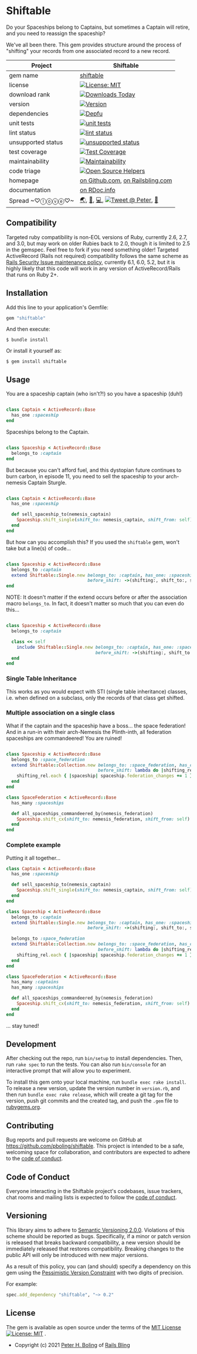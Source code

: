 # Shiftable

Do your Spaceships belong to Captains, but sometimes a Captain will retire, and you need to reassign the spaceship?

We've all been there. This gem provides structure around the process of "shifting" your records from one associated
record to a new record.

| Project                 |  Shiftable |
|------------------------ | ----------------------- |
| gem name                |  [shiftable](https://rubygems.org/gems/shiftable) |
| license                 |  [![License: MIT](https://img.shields.io/badge/License-MIT-green.svg)](https://opensource.org/licenses/MIT) |
| download rank           |  [![Downloads Today](https://img.shields.io/gem/rd/shiftable.svg)](https://github.com/pboling/shiftable) |
| version                 |  [![Version](https://img.shields.io/gem/v/shiftable.svg)](https://rubygems.org/gems/shiftable) |
| dependencies            |  [![Depfu](https://badges.depfu.com/badges/0412727b7e3b740b950a683eebc708e2/count.svg)](https://depfu.com/github/pboling/shiftable?project_id=32594) |
| unit tests              |  [![unit tests](https://github.com/pboling/shiftable/actions/workflows/test.yml/badge.svg)](https://github.com/pboling/shiftable/actions) |
| lint status             |  [![lint status](https://github.com/pboling/shiftable/actions/workflows/style.yml/badge.svg)](https://github.com/pboling/shiftable/actions) |
| unsupported status      |  [![unsupported status](https://github.com/pboling/shiftable/actions/workflows/unsupported.yml/badge.svg)](https://github.com/pboling/shiftable/actions) |
| test coverage           |  [![Test Coverage](https://api.codeclimate.com/v1/badges/a53aa8b7c413b950d519/test_coverage)](https://codeclimate.com/github/pboling/shiftable/test_coverage) |
| maintainability         |  [![Maintainability](https://api.codeclimate.com/v1/badges/a53aa8b7c413b950d519/maintainability)](https://codeclimate.com/github/pboling/shiftable/maintainability) |
| code triage             |  [![Open Source Helpers](https://www.codetriage.com/pboling/shiftable/badges/users.svg)](https://www.codetriage.com/pboling/shiftable) |
| homepage                |  [on Github.com][homepage], [on Railsbling.com][blogpage] |
| documentation           |  [on RDoc.info][documentation] |
| Spread ~♡ⓛⓞⓥⓔ♡~      |  [🌏][aboutme], [👼][angelme], [💻][coderme], [![Tweet @ Peter][followme-img]][tweetme], [🌹][politicme] |

## Compatibility

Targeted ruby compatibility is non-EOL versions of Ruby, currently 2.6, 2.7, and 3.0, but may work on older Rubies back
to 2.0, though it is limited to 2.5 in the gemspec. Feel free to fork if you need something older! Targeted ActiveRecord
(Rails not required) compatibility follows the same scheme
as [Rails Security Issue maintenance policy](https://guides.rubyonrails.org/maintenance_policy.html#security-issues),
currently 6.1, 6.0, 5.2, but it is highly likely that this code will work in any version of ActiveRecord/Rails that runs
on Ruby 2+.

## Installation

Add this line to your application's Gemfile:

```ruby
gem "shiftable"
```

And then execute:

    $ bundle install

Or install it yourself as:

    $ gem install shiftable

## Usage

You are a spaceship captain (who isn't?!) so you have a spaceship (duh!)

```ruby

class Captain < ActiveRecord::Base
  has_one :spaceship
end
```

Spaceships belong to the Captain.

```ruby

class Spaceship < ActiveRecord::Base
  belongs_to :captain
end
```

But because you can't afford fuel, and this dystopian future continues to burn carbon, in episode 11, you need to sell
the spaceship to your arch-nemesis Captain Sturgle.

```ruby

class Captain < ActiveRecord::Base
  has_one :spaceship

  def sell_spaceship_to(nemesis_captain)
    Spaceship.shift_single(shift_to: nemesis_captain, shift_from: self)
  end
end
```

But how can you accomplish this? If you used the `shiftable` gem, won't take but a line(s) of code...

```ruby

class Spaceship < ActiveRecord::Base
  belongs_to :captain
  extend Shiftable::Single.new belongs_to: :captain, has_one: :spaceship, preflight_checks: true,
                               before_shift: ->(shifting:, shift_to:, shift_from:) { shifting.ownership_changes += 1 }
end
```

NOTE: It doesn't matter if the extend occurs before or after the association macro `belongs_to`.  In fact, it doesn't matter so much that you can even do this...

```ruby

class Spaceship < ActiveRecord::Base
  belongs_to :captain

  class << self
    include Shiftable::Single.new belongs_to: :captain, has_one: :spaceship, preflight_checks: true,
                                  before_shift: ->(shifting:, shift_to:, shift_from:) { shifting.ownership_changes += 1 }
  end
end
```

### Single Table Inheritance

This works as you would expect with STI (single table inheritance) classes, i.e. when defined on a subclass, only the records of that class get shifted.

### Multiple association on a single class

What if the captain and the spaceship have a boss... the space
federation!  And in a run-in with their arch-Nemesis the Plinth-inth,
all federation spaceships are commandeered!  You are ruined!

```ruby

class Spaceship < ActiveRecord::Base
  belongs_to :space_federation
  extend Shiftable::Collection.new belongs_to: :space_federation, has_one: :spaceship,
                                   before_shift: lambda do |shifting_rel:, shift_to:, shift_from:|
    shifting_rel.each { |spaceship| spaceship.federation_changes += 1 }
  end
end

class SpaceFederation < ActiveRecord::Base
  has_many :spaceships

  def all_spaceships_commandeered_by(nemesis_federation)
    Spaceship.shift_cx(shift_to: nemesis_federation, shift_from: self)
  end
end
```

### Complete example

Putting it all together...

```ruby
class Captain < ActiveRecord::Base
  has_one :spaceship

  def sell_spaceship_to(nemesis_captain)
    Spaceship.shift_single(shift_to: nemesis_captain, shift_from: self)
  end
end

class Spaceship < ActiveRecord::Base
  belongs_to :captain
  extend Shiftable::Single.new belongs_to: :captain, has_one: :spaceship, preflight_checks: true,
                               before_shift: ->(shifting:, shift_to:, shift_from:) { shifting.ownership_changes += 1 }

  belongs_to :space_federation
  extend Shiftable::Collection.new belongs_to: :space_federation, has_one: :spaceship,
                                   before_shift: lambda do |shifting_rel:, shift_to:, shift_from:|
    shifting_rel.each { |spaceship| spaceship.federation_changes += 1 }
  end
end

class SpaceFederation < ActiveRecord::Base
  has_many :captains
  has_many :spaceships

  def all_spaceships_commandeered_by(nemesis_federation)
    Spaceship.shift_cx(shift_to: nemesis_federation, shift_from: self)
  end
end
```

... stay tuned!

## Development

After checking out the repo, run `bin/setup` to install dependencies. Then, run `rake spec` to run the tests. You can
also run `bin/console` for an interactive prompt that will allow you to experiment.

To install this gem onto your local machine, run `bundle exec rake install`. To release a new version, update the
version number in `version.rb`, and then run `bundle exec rake release`, which will create a git tag for the version,
push git commits and the created tag, and push the `.gem` file to [rubygems.org](https://rubygems.org).

## Contributing

Bug reports and pull requests are welcome on GitHub at https://github.com/pboling/shiftable. This project is intended to
be a safe, welcoming space for collaboration, and contributors are expected to adhere to
the [code of conduct](https://github.com/pboling/shiftable/blob/master/CODE_OF_CONDUCT.md).

## Code of Conduct

Everyone interacting in the Shiftable project's codebases, issue trackers, chat rooms and mailing lists is expected to
follow the [code of conduct](https://github.com/pboling/shiftable/blob/master/CODE_OF_CONDUCT.md).

## Versioning

This library aims to adhere to [Semantic Versioning 2.0.0][semver]. Violations of this scheme should be reported as
bugs. Specifically, if a minor or patch version is released that breaks backward compatibility, a new version should be
immediately released that restores compatibility. Breaking changes to the public API will only be introduced with new
major versions.

As a result of this policy, you can (and should) specify a dependency on this gem using
the [Pessimistic Version Constraint][pvc] with two digits of precision.

For example:

```ruby
spec.add_dependency "shiftable", "~> 0.2"
```

## License

The gem is available as open source under the terms of
the [MIT License](https://opensource.org/licenses/MIT) [![License: MIT](https://img.shields.io/badge/License-MIT-green.svg)](https://opensource.org/licenses/MIT)
.

* Copyright (c) 2021 [Peter H. Boling][peterboling] of [Rails Bling][railsbling]

[license]: LICENSE

[semver]: http://semver.org/

[pvc]: http://guides.rubygems.org/patterns/#pessimistic-version-constraint

[railsbling]: http://www.railsbling.com

[peterboling]: http://www.peterboling.com

[aboutme]: https://about.me/peter.boling

[angelme]: https://angel.co/peter-boling

[coderme]:http://coderwall.com/pboling

[followme-img]: https://img.shields.io/twitter/follow/galtzo.svg?style=social&label=Follow

[tweetme]: http://twitter.com/galtzo

[politicme]: https://nationalprogressiveparty.org

[documentation]: http://rdoc.info/github/pboling/shiftable/frames

[homepage]: https://github.com/pboling/shiftable/

[blogpage]: http://www.railsbling.com/tags/shiftable/
